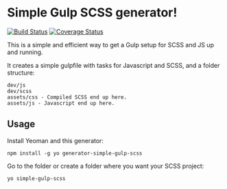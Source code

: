 Simple Gulp SCSS generator!
===========================
[![Build Status](https://travis-ci.org/andeersg/generator-simple-gulp-scss.svg?branch=master)](https://travis-ci.org/andeersg/generator-simple-gulp-scss)
[![Coverage Status](https://coveralls.io/repos/andeersg/generator-simple-gulp-scss/badge.svg)](https://coveralls.io/r/andeersg/generator-simple-gulp-scss)

This is a simple and efficient way to get a Gulp setup for SCSS and JS up and running.

It creates a simple gulpfile with tasks for Javascript and SCSS, and a folder structure:
```
dev/js
dev/scss
assets/css - Compiled SCSS end up here.
assets/js - Javascript end up here.
```

## Usage

Install Yeoman and this generator:
```JS
npm install -g yo generator-simple-gulp-scss
```

Go to the folder or create a folder where you want your SCSS project:
```JS
yo simple-gulp-scss
```
